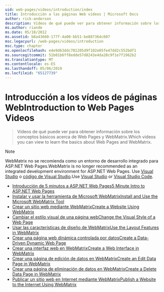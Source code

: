 ```yaml
---
uid: web-pages/videos/introduction/index
title: Introducción a las páginas Web vídeos | Microsoft Docs
author: rick-anderson
description: Vídeos de qué puede ver para obtener información sobre los conceptos básicos acerca de Web Pages y WebMatrix.
ms.author: riande
ms.date: 05/18/2012
ms.assetid: b8a43660-177f-4a00-bb51-be887364c607
msc.legacyurl: /web-pages/videos/introduction
msc.type: chapter
ms.openlocfilehash: e4e9d63ddc701205d9f102e05fe47dd2c552bdf1
ms.sourcegitcommit: 51b01b6ff8edde57d8243e4da28c9f1e7f1962b2
ms.translationtype: MT
ms.contentlocale: es-ES
ms.lasthandoff: 05/06/2019
ms.locfileid: "65127739"
---
```

# <a name="introduction-to-web-pages-videos"></a><span data-ttu-id="2b116-103">Introducción a los vídeos de páginas Web</span><span class="sxs-lookup"><span data-stu-id="2b116-103">Introduction to Web Pages Videos</span></span>

> <span data-ttu-id="2b116-104">Vídeos de qué puede ver para obtener información sobre los conceptos básicos acerca de Web Pages y WebMatrix.</span><span class="sxs-lookup"><span data-stu-id="2b116-104">Which videos you can view to learn the basics about Web Pages and WebMatrix.</span></span>

> [!NOTE] 
> <span data-ttu-id="2b116-105">WebMatrix no se recomienda como un entorno de desarrollo integrado para ASP.NET Web Pages.</span><span class="sxs-lookup"><span data-stu-id="2b116-105">WebMatrix is no longer recommended as an integrated development environment for ASP.NET Web Pages.</span></span> <span data-ttu-id="2b116-106">Use [Visual Studio](xref:aspnet/web-pages/overview/getting-started/program-asp-net-web-pages-in-visual-studio) o [código de Visual Studio](https://code.visualstudio.com/).</span><span class="sxs-lookup"><span data-stu-id="2b116-106">Use [Visual Studio](xref:aspnet/web-pages/overview/getting-started/program-asp-net-web-pages-in-visual-studio) or [Visual Studio Code](https://code.visualstudio.com/).</span></span>

- [<span data-ttu-id="2b116-107">Introducción de 5 minutos a ASP.NET Web Pages</span><span class="sxs-lookup"><span data-stu-id="2b116-107">5 Minute Intro to ASP.NET Web Pages</span></span>](5-minute-introduction-to-aspnet-web-pages.md)
- [<span data-ttu-id="2b116-108">Instalar y usar la herramienta de Microsoft WebMatrix</span><span class="sxs-lookup"><span data-stu-id="2b116-108">Install and Use the Microsoft WebMatrix Tool</span></span>](install-and-use-the-microsoft-webmatrix-tool.md)
- [<span data-ttu-id="2b116-109">Crear un sitio web mediante WebMatrix</span><span class="sxs-lookup"><span data-stu-id="2b116-109">Create a Website Using WebMatrix</span></span>](create-a-website-using-webmatrix.md)
- [<span data-ttu-id="2b116-110">Cambiar el estilo visual de una página web</span><span class="sxs-lookup"><span data-stu-id="2b116-110">Change the Visual Style of a Web Page</span></span>](change-the-visual-style-of-a-web-page.md)
- [<span data-ttu-id="2b116-111">Usar las características de diseño de WebMatrix</span><span class="sxs-lookup"><span data-stu-id="2b116-111">Use the Layout Features in WebMatrix</span></span>](use-the-layout-features-in-webmatrix.md)
- [<span data-ttu-id="2b116-112">Crear una página web dinámica controlada por datos</span><span class="sxs-lookup"><span data-stu-id="2b116-112">Create a Data-Driven Dynamic Web Page</span></span>](create-a-data-driven-dynamic-web-page.md)
- [<span data-ttu-id="2b116-113">Crear una interfaz web en WebMatrix</span><span class="sxs-lookup"><span data-stu-id="2b116-113">Create a Web Interface in WebMatrix</span></span>](create-a-web-interface-in-webmatrix.md)
- [<span data-ttu-id="2b116-114">Crear una página de edición de datos en WebMatrix</span><span class="sxs-lookup"><span data-stu-id="2b116-114">Create an Edit Data Page in WebMatrix</span></span>](create-an-edit-data-page-in-webmatrix.md)
- [<span data-ttu-id="2b116-115">Crear una página de eliminación de datos en WebMatrix</span><span class="sxs-lookup"><span data-stu-id="2b116-115">Create a Delete Data Page in WebMatrix</span></span>](create-a-delete-data-page-in-webmatrix.md)
- [<span data-ttu-id="2b116-116">Publicar un sitio web en Internet mediante WebMatrix</span><span class="sxs-lookup"><span data-stu-id="2b116-116">Publish a Website to the Internet Using WebMatrix</span></span>](publish-a-website-to-the-internet-using-webmatrix.md)
